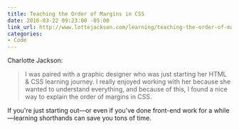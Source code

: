 ```yaml
---
title: Teaching the Order of Margins in CSS
date: 2016-03-22 09:23:00 -05:00
link_url: http://www.lottejackson.com/learning/teaching-the-order-of-margins
categories:
- Code
---
```


Charlotte Jackson:

> I was paired with a graphic designer who was just starting her HTML & CSS learning journey. I really enjoyed working with her because she wanted to understand everything, and because of this, I found a nice way to explain the order of margins in CSS.

If you're just starting out—or even if you've done front-end work for a while—learning shorthands can save you tons of time.
